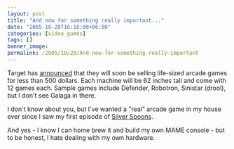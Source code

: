 ```yaml
---
layout: post
title: "And now for something really important..."
date: "2005-10-28T16:10:00+06:00"
categories: [video games]
tags: []
banner_image: 
permalink: /2005/10/28/And-now-for-something-really-important
---
```


Target has <a href="http://www.mybiggames.com/index_files/page0007.htm">announced</a> that they will soon be selling life-sized arcade games for less than 500 dollars. Each machine will be 62 inches tall and come with 12 games each. Sample games include Defender, Robotron, Sinistar (drool), but I don't see Galaga in there.

I don't know about you, but I've wanted a "real" arcade game in my house ever since I saw my first episode of <a href="http://www.sitcomsonline.com/silverspoons.html">Silver Spoons</a>.

And yes - I know I can home brew it and build my own MAME console - but to be honest, I hate dealing with my own hardware.
